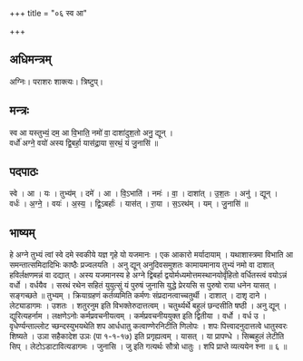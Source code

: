 +++
title = "०६ स्व आ"

+++
## अधिमन्त्रम्
अग्निः। पराशरः शाक्त्यः। त्रिष्टुप्।

## मन्त्रः
स्व आ यस्तुभ्यं॒ दम॒ आ वि॒भाति॒ नमो॑ वा॒ दाशा॑दुश॒तो अनु॒ द्यून् ।  
वर्धो॑ अग्ने॒ वयो॑ अस्य द्वि॒बर्हा॒ यास॑द्रा॒या स॒रथं॒ यं जु॒नासि॑ ॥

## पदपाठः
स्वे । आ । यः । तुभ्य॑म् । दमे॑ । आ । वि॒ऽभाति॑ । नमः॑ । वा॒ । दाशा॑त् । उ॒श॒तः । अनु॑ । द्यून् ।  
वर्धः॑ । अ॒ग्ने॒ । वयः॑ । अ॒स्य॒ । द्वि॒ऽबर्हाः॑ । यास॑त् । रा॒या । स॒ऽरथ॑म् । यम् । जु॒नासि॑ ॥

## भाष्यम्
हे अग्ने तुभ्यं त्वां स्वे दमे स्वकीये यज्ञ गृहे यो यजमानः । एक आकारो मर्यादायाम् । यथाशास्त्रमा विभाति आ समन्तात्समिदादिभिः काष्ठैः प्रज्वलयति । अनु द्यून् अनुदिवसमुशतः कामायमानाय तुभ्यं नमो वा दाशात् हविर्लक्षणमन्नं वा दद्यात् । अस्य यजमानस्य हे अग्ने द्विबर्हा द्वयोर्मध्यमोत्तमस्थानयोर्वृंहितो वर्धितस्त्वं वयोऽन्नं वर्धो । वर्धयैव । सरथं रथेन सहितं युयुत्सुं यं पुरुषं जुनासि युद्धे प्रेरयसि स पुरुषो राया धनेन यासत् । सङ्गच्छते ॥ तुभ्यम् । क्रियाग्रहणं कर्तव्यमिति कर्मणः संप्रदानत्वाच्चतुर्थी । दाशात् । दाशृ दाने । लेट्याडागमः । उशतः । शतुरनुम इति विभक्तेरुदात्तत्वम् । चतुर्थ्यर्थे बहुलं छन्दसीति षष्ठी । अनु द्यून् । द्युरित्यहर्नाम । लक्षणेऽनोः कर्मप्रवचनीयत्वम् । कर्मप्रवचनीययुक्त इति द्वितीया । वर्धो । वर्ध उ । वृधेर्ण्यन्ताल्लोट च्छन्दस्युभयथेति शप आर्धधातु कत्वाण्णेरनिटीति णिलोपः । शपः पित्त्वादनुदात्तत्वे धातुस्वरः शिष्यते । उञा सहैकादेश उञः (पा १-१-१७) इति प्रगृह्यत्वम् । यासत् । या प्रापण्धे । सिब्बहुलं लेटीति सिप् । लेटोऽडाटावित्यडागमः । जुनासि । जु इति गत्यर्थः सौत्रो धातुः । शपि प्राप्ते व्यत्ययेन श्ना ॥ ६ ॥